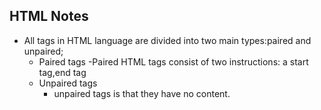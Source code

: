 ## HTML Notes
- All tags in HTML language are divided into two main types:paired and unpaired;
    - Paired tags
        -Paired HTML tags consist of two instructions: a start tag,end tag
    - Unpaired tags
        - unpaired tags is that they have no content.
